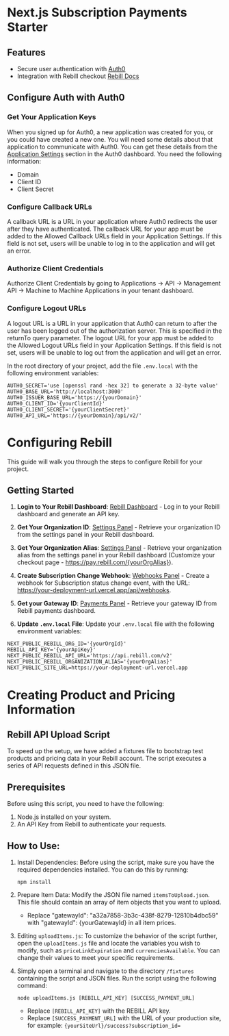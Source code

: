 # Next.js Subscription Payments Starter

## Features

- Secure user authentication with [Auth0](https://auth0.com/)
- Integration with Rebill checkout [Rebill Docs](https://docs.rebill.to/docs/js)

## Configure Auth with Auth0

### Get Your Application Keys

When you signed up for Auth0, a new application was created for you, or you could have created a new one. You will need some details about that application to communicate with Auth0. You can get these details from the [Application Settings](https://manage.auth0.com/#/applications) section in the Auth0 dashboard. You need the following information:

- Domain
- Client ID
- Client Secret

### Configure Callback URLs

A callback URL is a URL in your application where Auth0 redirects the user after they have authenticated. The callback URL for your app must be added to the Allowed Callback URLs field in your Application Settings. If this field is not set, users will be unable to log in to the application and will get an error.

### Authorize Client Credentials

Authorize Client Credentials by going to Applications → API → Management API → Machine to Machine Applications in your tenant dashboard.

### Configure Logout URLs

A logout URL is a URL in your application that Auth0 can return to after the user has been logged out of the authorization server. This is specified in the returnTo query parameter. The logout URL for your app must be added to the Allowed Logout URLs field in your Application Settings. If this field is not set, users will be unable to log out from the application and will get an error.

In the root directory of your project, add the file `.env.local` with the following environment variables:

```env
AUTH0_SECRET='use [openssl rand -hex 32] to generate a 32-byte value'
AUTH0_BASE_URL='http://localhost:3000'
AUTH0_ISSUER_BASE_URL='https://{yourDomain}'
AUTH0_CLIENT_ID='{yourClientId}'
AUTH0_CLIENT_SECRET='{yourClientSecret}'
AUTH0_API_URL='https://{yourDomain}/api/v2/'
```

# Configuring Rebill

This guide will walk you through the steps to configure Rebill for your project.

## Getting Started

1. **Login to Your Rebill Dashboard**: [Rebill Dashboard](https://dashboard.rebill.com/integrations) - Log in to your Rebill dashboard and generate an API key.

2. **Get Your Organization ID**: [Settings Panel](https://dashboard.rebill.com/settings) - Retrieve your organization ID from the settings panel in your Rebill dashboard.

3. **Get Your Organization Alias**: [Settings Panel](https://dashboard.rebill.com/settings) - Retrieve your organization alias from the settings panel in your Rebill dashboard (Customize your checkout page - https://pay.rebill.com/{yourOrgAlias}).

4. **Create Subscription Change Webhook**: [Webhooks Panel](https://dashboard.rebill.com/webhooks) - Create a webhook for Subscription status change event, with the URL:
   https://your-deployment-url.vercel.app/api/webhooks.

5. **Get your Gateway ID**: [Payments Panel](https://dashboard.rebill.com/rebill-payments) - Retrieve your gateway ID from Rebill payments dashboard.

6. **Update `.env.local` File**: Update your `.env.local` file with the following environment variables:

```env
NEXT_PUBLIC_REBILL_ORG_ID='{yourOrgId}'
REBILL_API_KEY='{yourApiKey}'
NEXT_PUBLIC_REBILL_API_URL='https://api.rebill.com/v2'
NEXT_PUBLIC_REBILL_ORGANIZATION_ALIAS='{yourOrgAlias}'
NEXT_PUBLIC_SITE_URL=https://your-deployment-url.vercel.app

```

# Creating Product and Pricing Information

## Rebill API Upload Script

To speed up the setup, we have added a fixtures file to bootstrap test products and pricing data in your Rebill account. The script executes a series of API requests defined in this JSON file.

## Prerequisites

Before using this script, you need to have the following:

1. Node.js installed on your system.
2. An API Key from Rebill to authenticate your requests.

## How to Use:

1. Install Dependencies:
   Before using the script, make sure you have the required dependencies installed. You can do this by running:

   ```
   npm install
   ```

2. Prepare Item Data:
   Modify the JSON file named `itemsToUpload.json`. This file should contain an array of item objects that you want to upload.

   - Replace "gatewayId": "a32a7858-3b3c-438f-8279-12810b4dbc59" with "gatewayId": {yourGatewayId} in all item prices.

3. Editing `uploadItems.js`:
   To customize the behavior of the script further, open the `uploadItems.js` file and locate the variables you wish to modify, such as `priceLinkExpiration` and `currenciesAvailable`. You can change their values to meet your specific requirements.

4. Simply open a terminal and navigate to the directory `/fixtures` containing the script and JSON files. Run the script using the following command:

   ```
   node uploadItems.js [REBILL_API_KEY] [SUCCESS_PAYMENT_URL]
   ```

   - Replace `[REBILL_API_KEY]` with the REBILL API key.
   - Replace `[SUCCESS_PAYMENT_URL]` with the URL of your production site, for example: `{yourSiteUrl}/success?subscription_id=`
